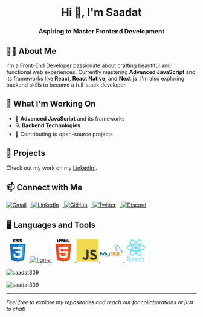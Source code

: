 <h1 align="center">Hi 👋, I'm Saadat</h1>
<h3 align="center">Aspiring to Master Frontend Development</h3>

## 👨‍💻 About Me
I'm a Front-End Developer passionate about crafting beautiful and functional web experiences. Currently mastering **Advanced JavaScript** and its frameworks like **React**, **React Native**, and **Next.js**. I'm also exploring backend skills to become a full-stack developer.


## 🚀 What I'm Working On
- 🚀 **Advanced JavaScript** and its frameworks
- 🔍 **Backend Technologies**
- 🌟 Contributing to open-source projects


## 💼 Projects
Check out my work on my <a href="https://rb.gy/h02ipj" target="_blank">
   LinkedIn
</a>.

## 📫 Connect with Me

<a href="mailto:saadatyaseen309@gmail.com" target="_blank">
  <img src="https://upload.wikimedia.org/wikipedia/commons/4/4e/Gmail_Icon.png" alt="Gmail" width="60" height="60" style="margin-right: 10px;"/>
</a>

<a href="https://linkedin.com/in/saadatyaseen" target="_blank">
  <img src="https://raw.githubusercontent.com/rahuldkjain/github-profile-readme-generator/master/src/images/icons/Social/linked-in-alt.svg" alt="LinkedIn" width="60" height="60" style="margin-right: 10px;"/>
</a>

<a href="https://github.com/saadat309" target="_blank">
  <img src="https://upload.wikimedia.org/wikipedia/commons/9/91/Octicons-mark-github.svg" alt="GitHub" width="60" height="60" style="margin-right: 10px;"/>
</a>

<a href="https://twitter.com/saadat_yaseen" target="_blank">
  <img src="https://raw.githubusercontent.com/rahuldkjain/github-profile-readme-generator/master/src/images/icons/Social/twitter.svg" alt="Twitter" width="60" height="60" style="margin-right: 10px;"/>
</a>

<a href="https://discord.gg/http://discordapp.com/users/808902822615318541" target="_blank">
  <img src="https://raw.githubusercontent.com/rahuldkjain/github-profile-readme-generator/master/src/images/icons/Social/discord.svg" alt="Discord" width="60" height="60"/>
</a>

## 🖥️ Languages and Tools
 
<p align="left"> <a href="https://www.w3schools.com/css/" target="_blank" rel="noreferrer"> <img src="https://raw.githubusercontent.com/devicons/devicon/master/icons/css3/css3-original-wordmark.svg" alt="css3" width="60" height="60"/> </a> <a href="https://www.figma.com/" target="_blank" rel="noreferrer"> <img src="https://www.vectorlogo.zone/logos/figma/figma-icon.svg" alt="figma" width="60" height="60"/> </a> <a href="https://www.w3.org/html/" target="_blank" rel="noreferrer"> <img src="https://raw.githubusercontent.com/devicons/devicon/master/icons/html5/html5-original-wordmark.svg" alt="html5" width="60" height="60"/> </a> <a href="https://developer.mozilla.org/en-US/docs/Web/JavaScript" target="_blank" rel="noreferrer"> <img src="https://raw.githubusercontent.com/devicons/devicon/master/icons/javascript/javascript-original.svg" alt="javascript" width="60" height="60"/> </a> <a href="https://www.mysql.com/" target="_blank" rel="noreferrer"> <img src="https://raw.githubusercontent.com/devicons/devicon/master/icons/mysql/mysql-original-wordmark.svg" alt="mysql" width="60" height="60"/> </a> <a href="https://reactjs.org/" target="_blank" rel="noreferrer"> <img src="https://raw.githubusercontent.com/devicons/devicon/master/icons/react/react-original-wordmark.svg" alt="react" width="60" height="60"/> </a> </p>

<p><img align="center" src="https://github-readme-stats.vercel.app/api/top-langs?username=saadat309&show_icons=true&locale=en&layout=compact" alt="saadat309" /></p>

<p><img align="center" src="https://github-readme-streak-stats.herokuapp.com/?user=saadat309&" alt="saadat309" /></p>


---

*Feel free to explore my repositories and reach out for collaborations or just to chat!*


